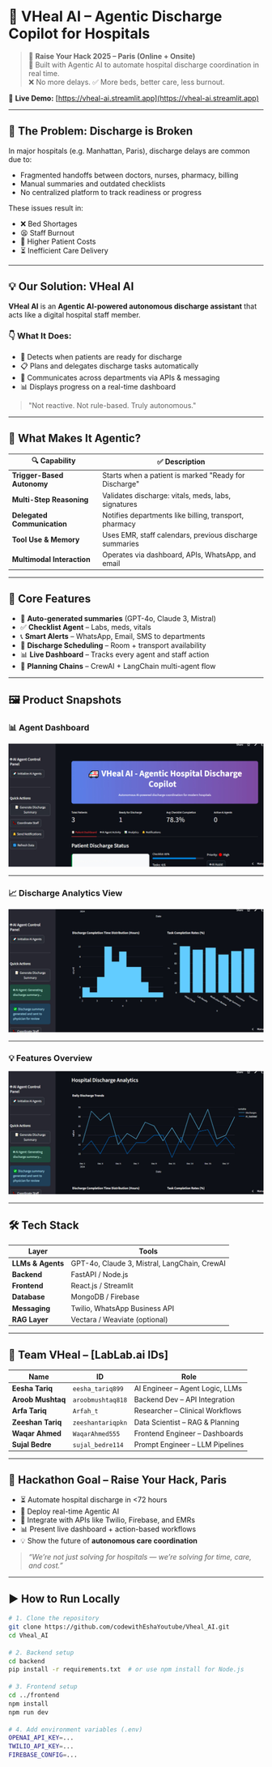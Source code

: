 # 🏥 VHeal AI – Agentic Discharge Copilot for Hospitals

> 🧠 **Raise Your Hack 2025 – Paris (Online + Onsite)**  
> 🚀 Built with Agentic AI to automate hospital discharge coordination in real time.  
> ❌ No more delays. ✅ More beds, better care, less burnout.

🔗 **Live Demo:** [https://vheal-ai.streamlit.app](https://vheal-ai.streamlit.app)

---

## 🚨 The Problem: Discharge is Broken

In major hospitals (e.g. Manhattan, Paris), discharge delays are common due to:

- Fragmented handoffs between doctors, nurses, pharmacy, billing  
- Manual summaries and outdated checklists  
- No centralized platform to track readiness or progress

These issues result in:

- ❌ Bed Shortages  
- 😫 Staff Burnout  
- 💸 Higher Patient Costs  
- ⏳ Inefficient Care Delivery

---

## 💡 Our Solution: VHeal AI

**VHeal AI** is an **Agentic AI-powered autonomous discharge assistant** that acts like a digital hospital staff member.

### 👇 What It Does:
- 📍 Detects when patients are ready for discharge  
- 📋 Plans and delegates discharge tasks automatically  
- 🔗 Communicates across departments via APIs & messaging  
- 📊 Displays progress on a real-time dashboard

> "Not reactive. Not rule-based. Truly autonomous."

---

## 🧠 What Makes It Agentic?

| 🔍 Capability            | ✅ Description |
|--------------------------|----------------|
| **Trigger-Based Autonomy** | Starts when a patient is marked "Ready for Discharge" |
| **Multi-Step Reasoning**   | Validates discharge: vitals, meds, labs, signatures |
| **Delegated Communication**| Notifies departments like billing, transport, pharmacy |
| **Tool Use & Memory**      | Uses EMR, staff calendars, previous discharge summaries |
| **Multimodal Interaction** | Operates via dashboard, APIs, WhatsApp, and email |

---

## 🔧 Core Features

- 🧾 **Auto-generated summaries** (GPT-4o, Claude 3, Mistral)  
- ✅ **Checklist Agent** – Labs, meds, vitals  
- 📞 **Smart Alerts** – WhatsApp, Email, SMS to departments  
- 📆 **Discharge Scheduling** – Room + transport availability  
- 📊 **Live Dashboard** – Tracks every agent and staff action  
- 🧠 **Planning Chains** – CrewAI + LangChain multi-agent flow

---

## 🖼️ Product Snapshots

### 📊 Agent Dashboard
![Dashboard](Dashboard%20(2).jpg)


---

### 📈 Discharge Analytics View

![Analytics](Analytics.jpg)

---

### 💡 Features Overview

![Features](features.jpg)

---

## 🛠️ Tech Stack

| Layer         | Tools |
|---------------|-------|
| **LLMs & Agents** | GPT-4o, Claude 3, Mistral, LangChain, CrewAI |
| **Backend**   | FastAPI / Node.js |
| **Frontend**  | React.js / Streamlit |
| **Database**  | MongoDB / Firebase |
| **Messaging** | Twilio, WhatsApp Business API |
| **RAG Layer** | Vectara / Weaviate (optional) |

---

## 👥 Team VHeal – [LabLab.ai IDs]

| Name              | ID                   | Role                             |
|-------------------|----------------------|----------------------------------|
| **Eesha Tariq**   | `eesha_tariq899`     | AI Engineer – Agent Logic, LLMs  |
| **Aroob Mushtaq** | `aroobmushtaq818`    | Backend Dev – API Integration    |
| **Arfa Tariq**    | `Arfah_t`            | Researcher – Clinical Workflows  |
| **Zeeshan Tariq** | `zeeshantariqpkn`    | Data Scientist – RAG & Planning  |
| **Waqar Ahmed**   | `WaqarAhmed555`      | Frontend Engineer – Dashboards   |
| **Sujal Bedre**   | `sujal_bedre114`     | Prompt Engineer – LLM Pipelines  |

---

## 🎯 Hackathon Goal – Raise Your Hack, Paris

- ⏳ Automate hospital discharge in <72 hours  
- 🧠 Deploy real-time Agentic AI  
- 🔌 Integrate with APIs like Twilio, Firebase, and EMRs  
- 📊 Present live dashboard + action-based workflows  
- 💡 Show the future of **autonomous care coordination**

> _“We’re not just solving for hospitals — we’re solving for time, care, and cost.”_

---

## ▶️ How to Run Locally

```bash
# 1. Clone the repository
git clone https://github.com/codewithEshaYoutube/Vheal_AI.git
cd Vheal_AI

# 2. Backend setup
cd backend
pip install -r requirements.txt  # or use npm install for Node.js

# 3. Frontend setup
cd ../frontend
npm install
npm run dev

# 4. Add environment variables (.env)
OPENAI_API_KEY=...
TWILIO_API_KEY=...
FIREBASE_CONFIG=...
